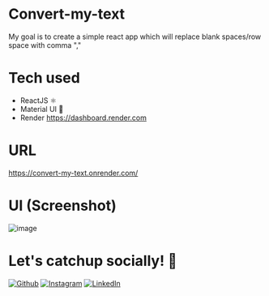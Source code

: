 # Convert-my-text
My goal is to create a simple react app which will replace blank spaces/row space with comma ","

# Tech used
- ReactJS ⚛️
- Material UI 🥸
- Render https://dashboard.render.com

# URL
https://convert-my-text.onrender.com/

# UI (Screenshot)
![image](https://user-images.githubusercontent.com/47927454/187029909-87a909fd-66e7-4372-b7fa-faa1a2135a47.png)

# Let's catchup socially! 🙌
<p><a href="https://github.com/gigabytejayesh/gigabytejayesh" target="_blank"><img alt="Github" src="https://img.shields.io/badge/GitHub-%2312100E.svg?&style=for-the-badge&logo=Github&logoColor=white" /></a> 
  <a href="https://www.instagram.com/__i_m_jayesh_w__" target="_blank"><img alt="Instagram" src="https://img.shields.io/badge/instagram-%FF28CC.svg?&style=for-the-badge&logo=instagram&logoColor=white" /></a>
  <a href="https://www.linkedin.com/in/jayesh-wadibhasme" target="_blank"><img alt="LinkedIn" src="https://img.shields.io/badge/linkedin-%230077B5.svg?&style=for-the-badge&logo=linkedin&logoColor=white" /></a>
</p>
